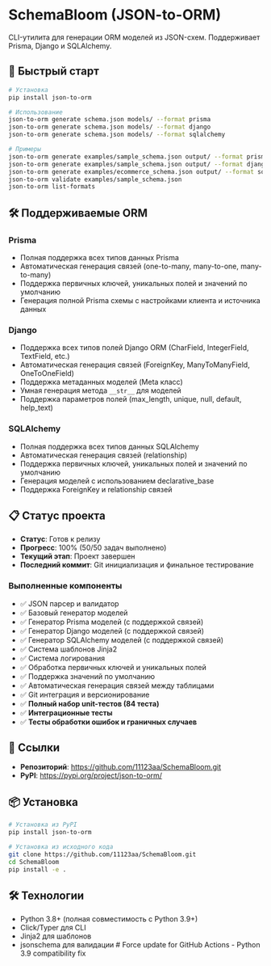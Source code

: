 # SchemaBloom (JSON-to-ORM)

CLI-утилита для генерации ORM моделей из JSON-схем. Поддерживает Prisma, Django и SQLAlchemy.

## 🚀 Быстрый старт

```bash
# Установка
pip install json-to-orm

# Использование
json-to-orm generate schema.json models/ --format prisma
json-to-orm generate schema.json models/ --format django
json-to-orm generate schema.json models/ --format sqlalchemy

# Примеры
json-to-orm generate examples/sample_schema.json output/ --format prisma
json-to-orm generate examples/sample_schema.json output/ --format django
json-to-orm generate examples/ecommerce_schema.json output/ --format sqlalchemy
json-to-orm validate examples/sample_schema.json
json-to-orm list-formats
```

## 🛠 Поддерживаемые ORM

### Prisma
- Полная поддержка всех типов данных Prisma
- Автоматическая генерация связей (one-to-many, many-to-one, many-to-many)
- Поддержка первичных ключей, уникальных полей и значений по умолчанию
- Генерация полной Prisma схемы с настройками клиента и источника данных

### Django
- Поддержка всех типов полей Django ORM (CharField, IntegerField, TextField, etc.)
- Автоматическая генерация связей (ForeignKey, ManyToManyField, OneToOneField)
- Поддержка метаданных моделей (Meta класс)
- Умная генерация метода `__str__` для моделей
- Поддержка параметров полей (max_length, unique, null, default, help_text)

### SQLAlchemy
- Полная поддержка всех типов данных SQLAlchemy
- Автоматическая генерация связей (relationship)
- Поддержка первичных ключей, уникальных полей и значений по умолчанию
- Генерация моделей с использованием declarative_base
- Поддержка ForeignKey и relationship связей

## 📋 Статус проекта

- **Статус**: Готов к релизу
- **Прогресс**: 100% (50/50 задач выполнено)
- **Текущий этап**: Проект завершен
- **Последний коммит**: Git инициализация и финальное тестирование

### Выполненные компоненты
- ✅ JSON парсер и валидатор
- ✅ Базовый генератор моделей
- ✅ Генератор Prisma моделей (с поддержкой связей)
- ✅ Генератор Django моделей (с поддержкой связей)
- ✅ Генератор SQLAlchemy моделей (с поддержкой связей)
- ✅ Система шаблонов Jinja2
- ✅ Система логирования
- ✅ Обработка первичных ключей и уникальных полей
- ✅ Поддержка значений по умолчанию
- ✅ Автоматическая генерация связей между таблицами
- ✅ Git интеграция и версионирование
- ✅ **Полный набор unit-тестов (84 теста)**
- ✅ **Интеграционные тесты**
- ✅ **Тесты обработки ошибок и граничных случаев**

## 🔗 Ссылки

- **Репозиторий**: https://github.com/11123aa/SchemaBloom.git
- **PyPI**: https://pypi.org/project/json-to-orm/

## 📦 Установка

```bash
# Установка из PyPI
pip install json-to-orm

# Установка из исходного кода
git clone https://github.com/11123aa/SchemaBloom.git
cd SchemaBloom
pip install -e .
```

## 🛠 Технологии

- Python 3.8+ (полная совместимость с Python 3.9+)
- Click/Typer для CLI
- Jinja2 для шаблонов
- jsonschema для валидации #   F o r c e   u p d a t e   f o r   G i t H u b   A c t i o n s   -   P y t h o n   3 . 9   c o m p a t i b i l i t y   f i x  
 